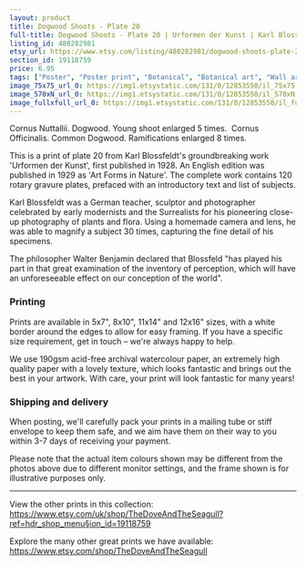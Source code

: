 ```yaml
---
layout: product
title: Dogwood Shoots - Plate 20 
full-title: Dogwood Shoots - Plate 20 | Urformen der Kunst | Karl Blossfeldt | Botanical print, wall art, room decor, black & white, sepia, vintage
listing_id: 480282981
etsy_url: https://www.etsy.com/listing/480282981/dogwood-shoots-plate-20-urformen-der?utm_source=thedoveandtheseagull&utm_medium=api&utm_campaign=api
section_id: 19118759
price: 6.95
tags: ["Poster", "Poster print", "Botanical", "Botanical art", "Wall art", "Botanical poster", "Photograph", "Vintage", "Black and white", "Sepia", "Minimal", "Fern", "High quality print"]
image_75x75_url_0: https://img1.etsystatic.com/131/0/12853550/il_75x75.1093853901_38bb.jpg
image_570xN_url_0: https://img1.etsystatic.com/131/0/12853550/il_570xN.1093853901_38bb.jpg
image_fullxfull_url_0: https://img1.etsystatic.com/131/0/12853550/il_fullxfull.1093853901_38bb.jpg
---
```

Cornus Nuttallii. Dogwood. Young shoot enlarged 5 times. 
Cornus Officinalis. Common Dogwood. Ramifications enlarged 8 times.

This is a print of plate 20 from Karl Blossfeldt&#39;s groundbreaking work &#39;Urformen der Kunst&#39;, first published in 1928. An English edition was published in 1929 as &#39;Art Forms in Nature&#39;. The complete work contains 120 rotary gravure plates, prefaced with an introductory text and list of subjects.

Karl Blossfeldt was a German teacher, sculptor and photographer celebrated by early modernists and the Surrealists for his pioneering close-up photography of plants and flora. Using a homemade camera and lens, he was able to magnify a subject 30 times, capturing the fine detail of his specimens.

The philosopher Walter Benjamin declared that Blossfeld &quot;has played his part in that great examination of the inventory of perception, which will have an unforeseeable effect on our conception of the world&quot;. 

### Printing

Prints are available in 5x7&quot;, 8x10&quot;, 11x14&quot; and 12x16&quot; sizes, with a white border around the edges to allow for easy framing. If you have a specific size requirement, get in touch – we&#39;re always happy to help.

We use 190gsm acid-free archival watercolour paper, an extremely high quality paper with a lovely texture, which looks fantastic and brings out the best in your artwork. With care, your print will look fantastic for many years!

### Shipping and delivery

When posting, we&#39;ll carefully pack your prints in a mailing tube or stiff envelope to keep them safe, and we aim have them on their way to you within 3-7 days of receiving your payment.

Please note that the actual item colours shown may be different from the photos above due to different monitor settings, and the frame shown is for illustrative purposes only.

---

View the other prints in this collection: https://www.etsy.com/uk/shop/TheDoveAndTheSeagull?ref=hdr_shop_menu§ion_id=19118759

Explore the many other great prints we have available: https://www.etsy.com/shop/TheDoveAndTheSeagull
